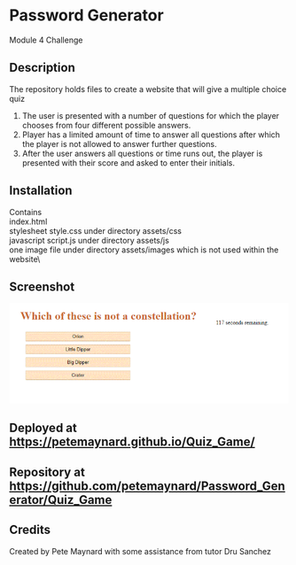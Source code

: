 # Password Generator
Module 4 Challenge

## Description

The repository holds files to create a website that will give a multiple choice quiz 
  1) The user is presented with a number of questions for which the player chooses from four different possible answers.
  2) Player has a limited amount of time to answer all questions after which the player is not allowed to answer further questions.
  3) After the user answers all questions or time runs out, the player is presented with their score and asked to enter their initials.

## Installation

Contains\
  index.html\
  stylesheet style.css under directory assets/css\
  javascript script.js under directory assets/js\
  one image file under directory assets/images which is not used within the website\

## Screenshot

![alt text](./screenshot.gif)


## Deployed at https://petemaynard.github.io/Quiz_Game/

## Repository at https://github.com/petemaynard/Password_Generator/Quiz_Game

## Credits

Created by Pete Maynard
with some assistance from tutor Dru Sanchez



